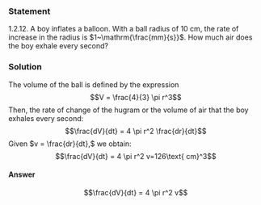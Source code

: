 ###  Statement 

$1.2.12.$ A boy inflates a balloon. With a ball radius of $10\text{ cm}$, the rate of increase in the radius is $1~\mathrm{\frac{mm}{s}}$. How much air does the boy exhale every second? 

### Solution

The volume of the ball is defined by the expression $$V = \frac{4}{3} \pi r^3$$ Then, the rate of change of the hugram or the volume of air that the boy exhales every second: $$\frac{dV}{dt} = 4 \pi r^2 \frac{dr}{dt}$$ Given $v = \frac{dr}{dt},$ we obtain: $$\frac{dV}{dt} = 4 \pi r^2 v=126\text{ cm}^3$$ 

#### Answer

$$\frac{dV}{dt} = 4 \pi r^2 v$$ 
